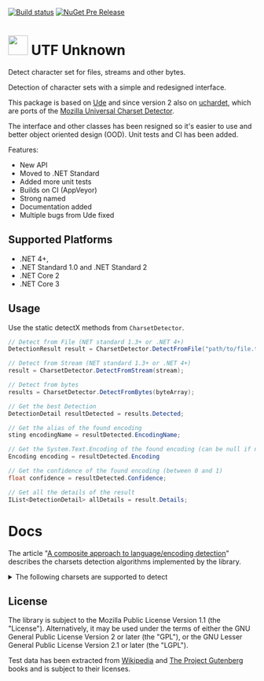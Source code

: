 [![Build status](https://ci.appveyor.com/api/projects/status/xr59ab52cav8vuph/branch/master?svg=true)](https://ci.appveyor.com/project/304NotModified/utf-unknown/branch/master)
[![NuGet Pre Release](https://img.shields.io/nuget/vpre/UTF.Unknown.svg)](https://www.nuget.org/packages/UTF.Unknown/)

<!--
[![codecov.io](https://codecov.io/github/UniversalCharsetDetector/ude/coverage.svg?branch=master)](https://codecov.io/github/UniversalCharsetDetector/ude?branch=master)
-->

<h1><img src="https://raw.githubusercontent.com/CharsetDetector/UTF-unknown/master/logo.png" width="40" height="40" /> UTF Unknown </h1>



Detect character set for files, streams and other bytes.

Detection of character sets with a simple and redesigned interface.

This package is based on [Ude](https://github.com/errepi/ude) and since version 2 also on [uchardet](https://gitlab.freedesktop.org/uchardet/uchardet),
which are ports of the [Mozilla Universal Charset Detector](https://mxr.mozilla.org/mozilla/source/extensions/universalchardet/).

The interface and other classes has been resigned so it's easier to use and better object oriented design (OOD). Unit tests and CI has been added.

Features:

- New API
- Moved to .NET Standard
- Added more unit tests
- Builds on CI (AppVeyor)
- Strong named
- Documentation added
- Multiple bugs from Ude fixed

## Supported Platforms
- .NET 4+, 
- .NET Standard 1.0 and .NET Standard 2
- .NET Core 2
- .NET Core 3

## Usage

Use the static detectX methods from `CharsetDetector`.

```c#
// Detect from File (NET standard 1.3+ or .NET 4+)
DetectionResult result = CharsetDetector.DetectFromFile("path/to/file.txt"); // or pass FileInfo

// Detect from Stream (NET standard 1.3+ or .NET 4+)
result = CharsetDetector.DetectFromStream(stream);

// Detect from bytes
results = CharsetDetector.DetectFromBytes(byteArray);

// Get the best Detection
DetectionDetail resultDetected = results.Detected;

// Get the alias of the found encoding
sting encodingName = resultDetected.EncodingName;

// Get the System.Text.Encoding of the found encoding (can be null if not available)
Encoding encoding = resultDetected.Encoding

// Get the confidence of the found encoding (between 0 and 1)
float confidence = resultDetected.Confidence;

// Get all the details of the result
IList<DetectionDetail> allDetails = result.Details;
```

# Docs

The article "[A composite approach to language/encoding detection](https://www-archive.mozilla.org/projects/intl/UniversalCharsetDetection.html)" describes the charsets detection algorithms implemented by the library.

<details>
  <summary>The following charsets are supported to deteсt</summary>

|        Language         | Encodings                                                                                           |
|-------------------------|-----------------------------------------------------------------------------------------------------|
| International (Unicode) | utf-8; utf-16be / utf-16le; utf-32be / utf-32le / X-ISO-10646-UCS-4-34121 / X-ISO-10646-UCS-4-21431 |
| Arabic                  | iso-8859-6; windows-1256                                                                            |
| Bulgarian               | iso-8859-5; windows-1251                                                                            |
| Chinese                 | iso-2022-cn (via x-cp50227); big5; euc-tw; gb18030; hz-fb-2312                                      |
| Croatian                | iso-8859-2; iso-8859-13; iso-8859-16; windows-1250; ibm852; x-mac-ce                                |
| Czech                   | windows-1250; iso-8859-2; ibm852; x-mac-ce                                                          |
| Danish                  | iso-8859-1; iso-8859-15; windows-1252                                                               |
| English                 | ascii                                                                                               |
| Esperanto               | iso-8859-3                                                                                          |
| Estonian                | iso-8859-4; iso-8859-13; iso-8859-13; windows-1252; windows-1257                                    |
| Finnish                 | iso-8859-1; iso-8859-4; iso-8859-9; iso-8859-13; iso-8859-15; windows-1252                          |
| French                  | iso-8859-1; iso-8859-15; windows-1252                                                               |
| German                  | iso-8859-1; windows-1252                                                                            |
| Greek                   | iso-8859-7; windows-1253                                                                            |
| Hebrew                  | iso-8859-8; windows-1255                                                                            |
| Hungarian               | iso-8859-2; windows-1250                                                                            |
| Irish Gaelic            | iso-8859-1; iso-8859-9; iso-8859-15; windows-1252                                                   |
| Italian                 | iso-8859-1; iso-8859-3; iso-8859-9; iso-8859-15; windows-1252                                       |
| Japanese                | iso-2022-jp; shift-jis; euc-jp                                                                      |
| Korean                  | iso-2022-kr; euc-kr / uhc; cp949 (via ks_c_5601-1987)                                               |
| Lithuanian              | iso-8859-4; iso-8859-10; iso-8859-13                                                                |
| Latvian                 | iso-8859-4; iso-8859-10; iso-8859-13                                                                |
| Maltese                 | iso-8859-3                                                                                          |
| Polish                  | iso-8859-2; iso-8859-13; iso-8859-16; windows-1250; ibm852; x-mac-ce                                |
| Portuguese              | iso-8859-1; iso-8859-9; iso-8859-15; windows-1252                                                   |
| Romanian                | iso-8859-2; iso-8859-16; windows-1250; ibm852                                                       |
| Russian                 | iso-8859-5; kio8-r; windows-1251; x-mac-cyrillic; ibm855; ibm866                                    |
| Slovak                  | windows-1250; iso-8859-2; ibm852; x-mac-ce                                                          |
| Slovene                 | iso-8859-2; iso-8859-16; windows-1250; ibm852; x-mac-ce                                             |
| Spanish                 | iso-8859-1; iso-8859-15; windows-1252                                                               |
| Swedish                 | iso-8859-1; iso-8859-4; iso-8859-9; iso-8859-15; windows-1252                                       |
| Thai                    | tis-620; iso-8859-11                                                                                |
| Turkish                 | iso-8859-3; iso-8859-9                                                                              |
| Vietnamese              | viscii; windows-1258                                                                                |
| Others                  | windows-1252                                                                                        |

</details>



## License

The library is subject to the Mozilla Public License Version 1.1 (the "License"). Alternatively, it may be used under the terms of either the GNU General Public License Version 2 or later (the "GPL"), or the GNU Lesser General Public License Version 2.1 or later (the "LGPL").

Test data has been extracted from [Wikipedia](https://wikipedia.org) and [The Project Gutenberg](https://www.gutenberg.org/) books and is subject to their licenses.
